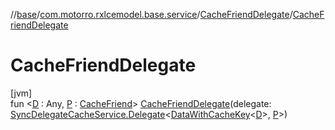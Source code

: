 //[base](../../../index.md)/[com.motorro.rxlcemodel.base.service](../index.md)/[CacheFriendDelegate](index.md)/[CacheFriendDelegate](-cache-friend-delegate.md)

# CacheFriendDelegate

[jvm]\
fun &lt;[D](index.md) : Any, [P](index.md) : [CacheFriend](../-cache-friend/index.md)&gt; [CacheFriendDelegate](-cache-friend-delegate.md)(delegate: [SyncDelegateCacheService.Delegate](../-sync-delegate-cache-service/-delegate/index.md)&lt;[DataWithCacheKey](../-data-with-cache-key/index.md)&lt;[D](index.md)&gt;, [P](index.md)&gt;)
